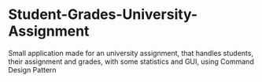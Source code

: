 # Student-Grades-University-Assignment
Small application made for an university assignment, that handles students, their assignment and grades, with some statistics and GUI, using Command Design Pattern
